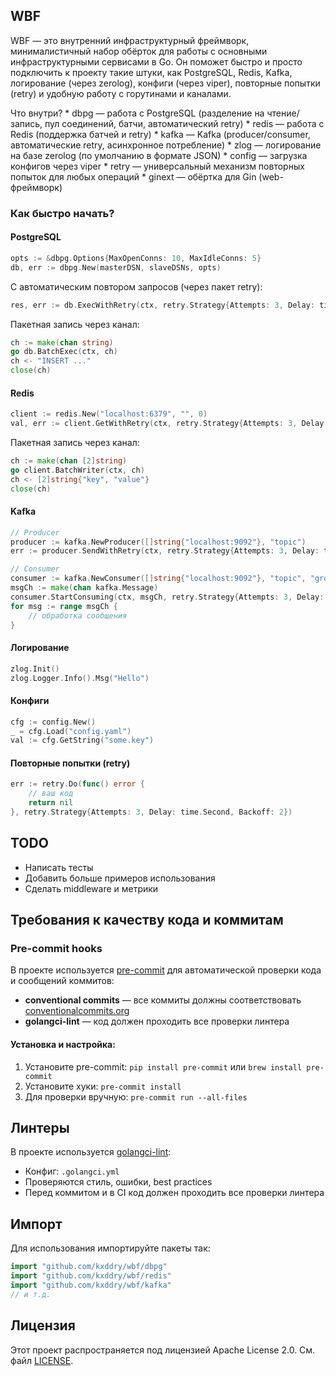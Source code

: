 ## WBF

WBF — это внутренний инфраструктурный фреймворк, минималистичный набор обёрток для работы с основными инфраструктурными сервисами в Go. Он поможет быстро и просто подключить к проекту такие штуки, как PostgreSQL, Redis, Kafka, логирование (через zerolog), конфиги (через viper), повторные попытки (retry) и удобную работу с горутинами и каналами.

Что внутри?
    * dbpg — работа с PostgreSQL (разделение на чтение/запись, пул соединений, батчи, автоматический retry)
    * redis — работа с Redis (поддержка батчей и retry)
    * kafka — Kafka (producer/consumer, автоматические retry, асинхронное потребление)
    * zlog — логирование на базе zerolog (по умолчанию в формате JSON)
    * config — загрузка конфигов через viper
    * retry — универсальный механизм повторных попыток для любых операций
    * ginext — обёртка для Gin (web-фреймворк)

### Как быстро начать?


#### PostgreSQL
```go
opts := &dbpg.Options{MaxOpenConns: 10, MaxIdleConns: 5}
db, err := dbpg.New(masterDSN, slaveDSNs, opts)
```

С автоматическим повтором запросов (через пакет retry):
```go
res, err := db.ExecWithRetry(ctx, retry.Strategy{Attempts: 3, Delay: time.Second, Backoff: 2}, "UPDATE ...")
```

Пакетная запись через канал:

```go
ch := make(chan string)
go db.BatchExec(ctx, ch)
ch <- "INSERT ..."
close(ch)
```

#### Redis
```go
client := redis.New("localhost:6379", "", 0)
val, err := client.GetWithRetry(ctx, retry.Strategy{Attempts: 3, Delay: time.Second, Backoff: 2}, "key")
```

Пакетная запись через канал:
```go
ch := make(chan [2]string)
go client.BatchWriter(ctx, ch)
ch <- [2]string{"key", "value"}
close(ch)
```

#### Kafka
```go
// Producer
producer := kafka.NewProducer([]string{"localhost:9092"}, "topic")
err := producer.SendWithRetry(ctx, retry.Strategy{Attempts: 3, Delay: time.Second, Backoff: 2}, []byte("key"), []byte("value"))
```

```go
// Consumer
consumer := kafka.NewConsumer([]string{"localhost:9092"}, "topic", "group")
msgCh := make(chan kafka.Message)
consumer.StartConsuming(ctx, msgCh, retry.Strategy{Attempts: 3, Delay: time.Second, Backoff: 2})
for msg := range msgCh {
    // обработка сообщения
}
```

#### Логирование
```go
zlog.Init()
zlog.Logger.Info().Msg("Hello")
```

#### Конфиги
```go
cfg := config.New()
_ = cfg.Load("config.yaml")
val := cfg.GetString("some.key")
```

#### Повторные попытки (retry)
```go
err := retry.Do(func() error {
    // ваш код
    return nil
}, retry.Strategy{Attempts: 3, Delay: time.Second, Backoff: 2})
```

## TODO
  * Написать тесты
  * Добавить больше примеров использования
  * Сделать middleware и метрики

## Требования к качеству кода и коммитам

### Pre-commit hooks

В проекте используется [pre-commit](https://pre-commit.com/) для автоматической проверки кода и сообщений коммитов:
- **conventional commits** — все коммиты должны соответствовать [conventionalcommits.org](https://www.conventionalcommits.org/ru/v1.0.0/)
- **golangci-lint** — код должен проходить все проверки линтера

#### Установка и настройка:
1. Установите pre-commit: `pip install pre-commit` или `brew install pre-commit`
2. Установите хуки: `pre-commit install`
3. Для проверки вручную: `pre-commit run --all-files`

## Линтеры

В проекте используется [golangci-lint](https://golangci-lint.run/):
- Конфиг: `.golangci.yml`
- Проверяются стиль, ошибки, best practices
- Перед коммитом и в CI код должен проходить все проверки линтера

## Импорт

Для использования импортируйте пакеты так:

```go
import "github.com/kxddry/wbf/dbpg"
import "github.com/kxddry/wbf/redis"
import "github.com/kxddry/wbf/kafka"
// и т.д.
```

## Лицензия

Этот проект распространяется под лицензией Apache License 2.0. См. файл [LICENSE](LICENSE).
